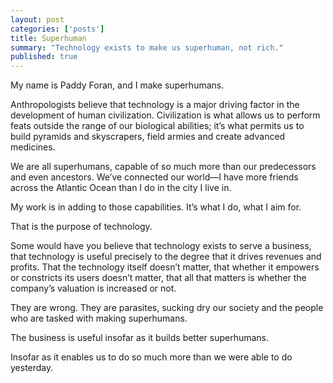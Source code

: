 ```yaml
---
layout: post
categories: ['posts']
title: Superhuman
summary: "Technology exists to make us superhuman, not rich."
published: true
---
```


My name is Paddy Foran, and I make superhumans.

Anthropologists believe that technology is a major driving factor in the development of human civilization. Civilization is what allows us to perform feats outside the range of our biological abilities; it&rsquo;s what permits us to build pyramids and skyscrapers, field armies and create advanced medicines.

We are all superhumans, capable of so much more than our predecessors and even ancestors. We&rsquo;ve connected our world&mdash;I have more friends across the Atlantic Ocean than I do in the city I live in.

My work is in adding to those capabilities. It&rsquo;s what I do, what I aim for.

That is the purpose of technology.

Some would have you believe that technology exists to serve a business, that technology is useful precisely to the degree that it drives revenues and profits. That the technology itself doesn&rsquo;t matter, that whether it empowers or constricts its users doesn&rsquo;t matter, that all that matters is whether the company&rsquo;s valuation is increased or not.

They are wrong. They are parasites, sucking dry our society and the people who are tasked with making superhumans.

The business is useful insofar as it builds better superhumans.

Insofar as it enables us to do so much more than we were able to do yesterday.